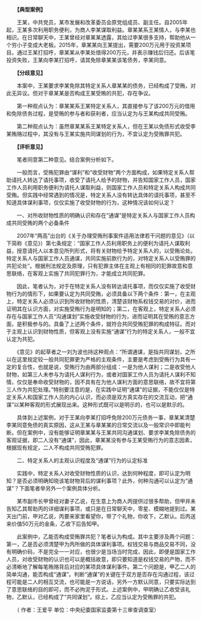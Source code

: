 　　**【典型案例】**

　　王某，中共党员，某市发展和改革委员会原党组成员、副主任。自2005年起，王某多次利用职务便利，为商人李某谋取利益。章某某系王某情人，与李某也相识。在日常聊天中，王某曾经对章某某透露，其给过李某很多支持，帮助他从一个穷小子变成大老板。2015年，章某某向王某提出，需要200万元用于投资某项目。通过王某打招呼，章某某从李某处借得200万元，并表示赚钱后归还。后该笔投资失败，王某向李某打招呼，请其免除章某某该笔债务，李某同意。

　　**【分歧意见】**

　　本案中，王某要求李某免除其特定关系人章某某的债务，已经构成了受贿，对此无异议。但对于章某某是否构成王某受贿的共犯，存在争议。

　　第一种观点认为：章某某系王某特定关系人，其直接参与了该200万元的借用和免除债务过程，是受贿的参与者和获利者，应当认定为与王某构成共同受贿。

　　第二种观点认为：虽然章某某系王某特定关系人，但在王某以免债形式收受李某贿赂过程中，其没有与王某实施共同谋划的行为，不宜认定为受贿罪共犯。

　　**【评析意见】**

　　笔者同意第二种意见。结合案例分析如下。

　　一般而言，受贿犯罪由“谋利”和“收受财物”两个方面构成，如果特定关系人帮助请托人转达了请托事项，收受了请托人给予的财物，并告知国家工作人员，国家工作人员利用职务便利为请托人谋取利益，则国家工作人员和特定关系人构成共同受贿。但实践中经常遇到的情况是，特定关系人没有转达具体的请托事项，甚至不知道具体谋利事项，仅仅实施了收受财物的行为，这种情况该如何认定？

　　一、对所收财物性质的明确认识和存在“通谋”是特定关系人与国家工作人员构成共同受贿的两个必备条件

　　2007年“两高”出台的《关于办理受贿刑事案件适用法律若干问题的意见》（以下简称《意见》）第七条规定：“国家工作人员利用职务上的便利为请托人谋取利益，授意请托人以本意见所列形式，将有关财物给予特定关系人的，以受贿论处。特定关系人与国家工作人员通谋，共同实施前款行为的，对特定关系人以受贿罪的共犯论处”。根据刑法规定及原理，只有犯罪主体在主观上有相同的犯罪故意和意思联络，在客观上实施了共同犯罪行为，才能成立共同犯罪。

　　因此，笔者认为，对于在特定关系人没有转达请托事项，而仅仅实施了收受财物行为的情形下，如果要认定为共同受贿，必须具备以下两个条件：第一，在主观上，特定关系人必须认识到所收财物的性质，清楚该财物系权钱交易的对价，进而证明其在认识方面，对实施受贿行为是明知的；第二，在客观上，特定关系人必须存在与国家工作人员“沟通谋划”实施收受财物的行为，进而证明其在受贿的意志方面，是积极参与的。具备了上述两个条件，就符合共同受贿犯罪的构成特征。而对于主观上认识到财物性质，但客观上没有实施“通谋”行为的特定关系人，一般不宜认定为共犯。

　　《意见》的起草者之一刘为波也持这种观点：“所谓通谋，是指共同谋划，之所以在这里规定较一般共同犯罪更为严格的主观条件，主要是考虑到受贿行为具有一定的复合性，也就是说，受贿行为由两部分组成：一是为他人谋利；二是收受他人财物，如第三人未参与为请托人谋利行为，或者对国家工作人员为请托人谋利不知情，仅仅是奉命收受财物的，因不具有在为他人谋利方面的意思联络，故不宜将第三人作为共犯处理。”特别要注意的是，在实践中证明“通谋”的证据，不能仅仅是特定关系人和国家工作人员的内心认识，而必须是双方真实存在的交流互动，把“通谋”以某种客观的形式展现出来。这种形式既可以是明示的，也可以是默示的。

　　具体到上述案例，对于王某向李某打招呼免除200万元债务一事，章某某清楚李某同意免债的真实原因，这从王某与章某某的日常交流以及一般常识中即能判断。但在案例中，没有能够证明章某某与王某共同沟通谋划、要求李某免除债务的客观证据，即二人没有“通谋”，因此，章某某没有参与王某受贿行为的意志因素，根据现有规定，二人不构成共同受贿犯罪。

　　二、特定关系人的主观认识程度及“通谋”行为的认定标准

　　实践中，特定关系人对收受财物性质的认识，达到何种程度，即可认定为明知？是否必须明确知晓该笔财物背后的谋利事项？此外，何种沟通可以认定为“通谋”？下面笔者举另外一个案例具体分析。

　　某市副市长甲曾经对妻子乙说，在生意上为商人丙提供过很多帮助，但甲并未告知乙其帮助丙的详细谋利事项，或只是在日常聊天中，零星、模糊地提到过。某天出门前，甲对乙说，丙要来家里看望你，带了个礼物，你收下，乙默认。后丙送来价值50万元的金条，乙收下后告知甲。

　　此案例中，乙能否构成受贿罪共犯？笔者认为构成。其中主要涉及两个问题：第一，乙是否必须清楚甲为丙所做的具体谋利事项。权钱交易与商品交易不同，没有明确价码，不是完全一一对应，也很少是当场当时完成，因此，即便是国家工作人员，对收受财物的认识也可以是概括故意，即只要知道是权钱交易的产物，而不必清晰地了解每笔贿赂背后对应的某项具体谋利事件。第二个问题是，甲乙二人的简单沟通，能否构成“通谋”。判断“通谋”的关键在于双方是否存在沟通过程，该过程可能是二人的相互交流，也可能是一方说话，另外一方默认同意，只要实际达到了意思联络的目的即可，而不必拘泥于形式。上述案例中，甲明确让乙收受该礼物，乙默认，已经构成了“共同谋划”。综上，乙应当认定为受贿罪的共犯。

　　（ 作者：王爱平 单位：中央纪委国家监委第十三审查调查室）